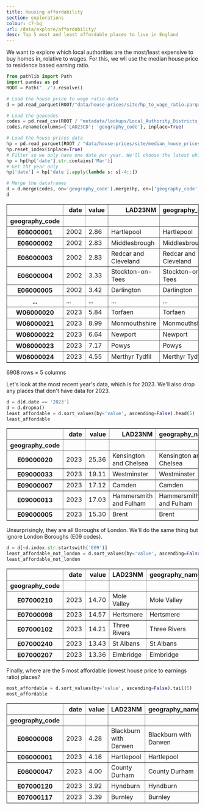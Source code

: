 ```yaml
---
title: Housing affordability
section: explorations
colour: c7-bg
url: /data/explore/affordability/
desc: Top 5 most and least affordable places to live in England
---
```

We want to explore which local authorities are the most/least expensive to buy homes in, relative to wages. For this, we wll use the median house price to residence based earning ratio.


```python
from pathlib import Path
import pandas as pd
ROOT = Path("../").resolve()
```


```python
# Load the house price to wage ratio data
d = pd.read_parquet(ROOT/"data/house-prices/site/hp_to_wage_ratio.parquet")

# Load the geocodes
codes = pd.read_csv(ROOT / "metadata/lookups/Local_Authority_Districts_(April_2023)_Names_and_Codes_in_the_United_Kingdom.csv", usecols=['LAD23NM', 'LAD23CD'])
codes.rename(columns={'LAD23CD': 'geography_code'}, inplace=True)

# Load the house prices data
hp = pd.read_parquet(ROOT / "data/house-prices/site/median_house_prices.parquet")
hp.reset_index(inplace=True)
# Filter so we only have one date per year. We'll choose the latest which is march.
hp = hp[hp['date'].str.contains('Mar')]
# Get tht year only
hp['date'] = hp['date'].apply(lambda s: s[-4::])

# Merge the dataframes
d = d.merge(codes, on='geography_code').merge(hp, on=['geography_code', 'date']).set_index('geography_code')
d
```




<div>
<style scoped>
    .dataframe tbody tr th:only-of-type {
        vertical-align: middle;
    }

    .dataframe tbody tr th {
        vertical-align: top;
    }

    .dataframe thead th {
        text-align: right;
    }
</style>
<table border="1" class="dataframe">
  <thead>
    <tr style="text-align: right;">
      <th></th>
      <th>date</th>
      <th>value</th>
      <th>LAD23NM</th>
      <th>geography_name</th>
      <th>Median</th>
    </tr>
    <tr>
      <th>geography_code</th>
      <th></th>
      <th></th>
      <th></th>
      <th></th>
      <th></th>
    </tr>
  </thead>
  <tbody>
    <tr>
      <th>E06000001</th>
      <td>2002</td>
      <td>2.86</td>
      <td>Hartlepool</td>
      <td>Hartlepool</td>
      <td>48997.5</td>
    </tr>
    <tr>
      <th>E06000002</th>
      <td>2002</td>
      <td>2.83</td>
      <td>Middlesbrough</td>
      <td>Middlesbrough</td>
      <td>46000.0</td>
    </tr>
    <tr>
      <th>E06000003</th>
      <td>2002</td>
      <td>2.83</td>
      <td>Redcar and Cleveland</td>
      <td>Redcar and Cleveland</td>
      <td>53150.0</td>
    </tr>
    <tr>
      <th>E06000004</th>
      <td>2002</td>
      <td>3.33</td>
      <td>Stockton-on-Tees</td>
      <td>Stockton-on-Tees</td>
      <td>60000.0</td>
    </tr>
    <tr>
      <th>E06000005</th>
      <td>2002</td>
      <td>3.42</td>
      <td>Darlington</td>
      <td>Darlington</td>
      <td>56500.0</td>
    </tr>
    <tr>
      <th>...</th>
      <td>...</td>
      <td>...</td>
      <td>...</td>
      <td>...</td>
      <td>...</td>
    </tr>
    <tr>
      <th>W06000020</th>
      <td>2023</td>
      <td>5.84</td>
      <td>Torfaen</td>
      <td>Torfaen</td>
      <td>180000.0</td>
    </tr>
    <tr>
      <th>W06000021</th>
      <td>2023</td>
      <td>8.99</td>
      <td>Monmouthshire</td>
      <td>Monmouthshire</td>
      <td>320000.0</td>
    </tr>
    <tr>
      <th>W06000022</th>
      <td>2023</td>
      <td>6.64</td>
      <td>Newport</td>
      <td>Newport</td>
      <td>215000.0</td>
    </tr>
    <tr>
      <th>W06000023</th>
      <td>2023</td>
      <td>7.17</td>
      <td>Powys</td>
      <td>Powys</td>
      <td>242997.5</td>
    </tr>
    <tr>
      <th>W06000024</th>
      <td>2023</td>
      <td>4.55</td>
      <td>Merthyr Tydfil</td>
      <td>Merthyr Tydfil</td>
      <td>135000.0</td>
    </tr>
  </tbody>
</table>
<p>6908 rows × 5 columns</p>
</div>



Let's look at the most recent year's data, which is for 2023. We'll also drop any places that don't have data for 2023.


```python
d = d[d.date == '2023']
d = d.dropna()
least_affordable = d.sort_values(by='value', ascending=False).head(5)
least_affordable
```




<div>
<style scoped>
    .dataframe tbody tr th:only-of-type {
        vertical-align: middle;
    }

    .dataframe tbody tr th {
        vertical-align: top;
    }

    .dataframe thead th {
        text-align: right;
    }
</style>
<table border="1" class="dataframe">
  <thead>
    <tr style="text-align: right;">
      <th></th>
      <th>date</th>
      <th>value</th>
      <th>LAD23NM</th>
      <th>geography_name</th>
      <th>Median</th>
    </tr>
    <tr>
      <th>geography_code</th>
      <th></th>
      <th></th>
      <th></th>
      <th></th>
      <th></th>
    </tr>
  </thead>
  <tbody>
    <tr>
      <th>E09000020</th>
      <td>2023</td>
      <td>25.36</td>
      <td>Kensington and Chelsea</td>
      <td>Kensington and Chelsea</td>
      <td>1357500.0</td>
    </tr>
    <tr>
      <th>E09000033</th>
      <td>2023</td>
      <td>19.11</td>
      <td>Westminster</td>
      <td>Westminster</td>
      <td>965000.0</td>
    </tr>
    <tr>
      <th>E09000007</th>
      <td>2023</td>
      <td>17.12</td>
      <td>Camden</td>
      <td>Camden</td>
      <td>770000.0</td>
    </tr>
    <tr>
      <th>E09000013</th>
      <td>2023</td>
      <td>17.03</td>
      <td>Hammersmith and Fulham</td>
      <td>Hammersmith and Fulham</td>
      <td>770000.0</td>
    </tr>
    <tr>
      <th>E09000005</th>
      <td>2023</td>
      <td>15.30</td>
      <td>Brent</td>
      <td>Brent</td>
      <td>565000.0</td>
    </tr>
  </tbody>
</table>
</div>



Unsurprisingly, they are all Boroughs of London. We'll do the same thing but ignore London Boroughs (E09 codes).


```python
d = d[~d.index.str.startswith('E09')]
least_affordable_not_london = d.sort_values(by='value', ascending=False).head(5)
least_affordable_not_london
```




<div>
<style scoped>
    .dataframe tbody tr th:only-of-type {
        vertical-align: middle;
    }

    .dataframe tbody tr th {
        vertical-align: top;
    }

    .dataframe thead th {
        text-align: right;
    }
</style>
<table border="1" class="dataframe">
  <thead>
    <tr style="text-align: right;">
      <th></th>
      <th>date</th>
      <th>value</th>
      <th>LAD23NM</th>
      <th>geography_name</th>
      <th>Median</th>
    </tr>
    <tr>
      <th>geography_code</th>
      <th></th>
      <th></th>
      <th></th>
      <th></th>
      <th></th>
    </tr>
  </thead>
  <tbody>
    <tr>
      <th>E07000210</th>
      <td>2023</td>
      <td>14.70</td>
      <td>Mole Valley</td>
      <td>Mole Valley</td>
      <td>580000.0</td>
    </tr>
    <tr>
      <th>E07000098</th>
      <td>2023</td>
      <td>14.57</td>
      <td>Hertsmere</td>
      <td>Hertsmere</td>
      <td>565000.0</td>
    </tr>
    <tr>
      <th>E07000102</th>
      <td>2023</td>
      <td>14.21</td>
      <td>Three Rivers</td>
      <td>Three Rivers</td>
      <td>580000.0</td>
    </tr>
    <tr>
      <th>E07000240</th>
      <td>2023</td>
      <td>13.43</td>
      <td>St Albans</td>
      <td>St Albans</td>
      <td>633500.0</td>
    </tr>
    <tr>
      <th>E07000207</th>
      <td>2023</td>
      <td>13.36</td>
      <td>Elmbridge</td>
      <td>Elmbridge</td>
      <td>665000.0</td>
    </tr>
  </tbody>
</table>
</div>



Finally, where are the 5 most affordable (lowest house price to earnings ratio) places?


```python
most_affordable = d.sort_values(by='value', ascending=False).tail(5)
most_affordable
```




<div>
<style scoped>
    .dataframe tbody tr th:only-of-type {
        vertical-align: middle;
    }

    .dataframe tbody tr th {
        vertical-align: top;
    }

    .dataframe thead th {
        text-align: right;
    }
</style>
<table border="1" class="dataframe">
  <thead>
    <tr style="text-align: right;">
      <th></th>
      <th>date</th>
      <th>value</th>
      <th>LAD23NM</th>
      <th>geography_name</th>
      <th>Median</th>
    </tr>
    <tr>
      <th>geography_code</th>
      <th></th>
      <th></th>
      <th></th>
      <th></th>
      <th></th>
    </tr>
  </thead>
  <tbody>
    <tr>
      <th>E06000008</th>
      <td>2023</td>
      <td>4.28</td>
      <td>Blackburn with Darwen</td>
      <td>Blackburn with Darwen</td>
      <td>137000.0</td>
    </tr>
    <tr>
      <th>E06000001</th>
      <td>2023</td>
      <td>4.16</td>
      <td>Hartlepool</td>
      <td>Hartlepool</td>
      <td>130000.0</td>
    </tr>
    <tr>
      <th>E06000047</th>
      <td>2023</td>
      <td>4.00</td>
      <td>County Durham</td>
      <td>County Durham</td>
      <td>125000.0</td>
    </tr>
    <tr>
      <th>E07000120</th>
      <td>2023</td>
      <td>3.92</td>
      <td>Hyndburn</td>
      <td>Hyndburn</td>
      <td>127000.0</td>
    </tr>
    <tr>
      <th>E07000117</th>
      <td>2023</td>
      <td>3.39</td>
      <td>Burnley</td>
      <td>Burnley</td>
      <td>116000.0</td>
    </tr>
  </tbody>
</table>
</div>


